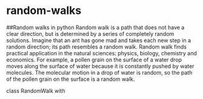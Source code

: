 # random-walks
##Random walks in python
Random walk is a path that does not have a clear
direction, but is determined by a series of completely random solutions. Imagine that
an ant has gone mad and takes each new step in a random direction; its path
resembles a random walk.
Random walk finds practical application in the natural sciences:
physics, biology, chemistry and economics. For example, a pollen grain on the surface
of a water drop moves along the surface of water because it is constantly
pushed by water molecules. The molecular motion in a drop of water is random, so
the path of the pollen grain on the surface is a random walk.

class RandomWalk with 
